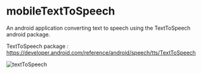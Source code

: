 # mobileTextToSpeech

An android application converting text to speech using the TextToSpeech android package.

TextToSpeech package : https://developer.android.com/reference/android/speech/tts/TextToSpeech

![textToSpeech](https://user-images.githubusercontent.com/43040456/165465037-37f775d9-1d0a-4ec2-98f5-0fa3879d8710.jpeg)
